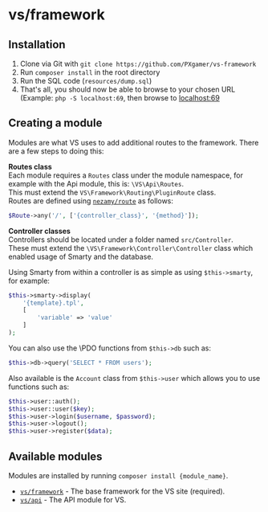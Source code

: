 # vs/framework

## Installation
1. Clone via Git with `git clone https://github.com/PXgamer/vs-framework`
2. Run `composer install` in the root directory
3. Run the SQL code (`resources/dump.sql`)
4. That's all, you should now be able to browse to your chosen URL (Example: `php -S localhost:69`, then browse to [localhost:69](https://localhost:69)

## Creating a module

Modules are what VS uses to add additional routes to the framework. There are a few steps to doing this:

**Routes class**  
Each module requires a `Routes` class under the module namespace, for example with the Api module, this is: `\VS\Api\Routes`.  
This must extend the `VS\Framework\Routing\PluginRoute` class.  
Routes are defined using [`nezamy/route`][nezamy/route] as follows:  

```php
$Route->any('/', ['{controller_class}', '{method}']);
```

**Controller classes**  
Controllers should be located under a folder named `src/Controller`.  
These must extend the `\VS\Framework\Controller\Controller` class which enabled usage of Smarty and the database.

Using Smarty from within a controller is as simple as using `$this->smarty`, for example:
```php
$this->smarty->display(
    '{template}.tpl',
    [
        'variable' => 'value'
    ]
);
```

You can also use the \PDO functions from `$this->db` such as:
```php
$this->db->query('SELECT * FROM users');
```

Also available is the `Account` class from `$this->user` which allows you to use functions such as:
```php
$this->user::auth();
$this->user::user($key);
$this->user->login($username, $password);
$this->user->logout();
$this->user->register($data);
```

## Available modules

Modules are installed by running `composer install {module_name}`.

- [`vs/framework`][module/framework] - The base framework for the VS site (required).
- [`vs/api`][module/api] - The API module for VS.

[module/framework]: https://github.com/PXgamer/vs-framework
[module/api]: https://github.com/PXgamer/vs-api
[nezamy/route]: https://packagist.org/packages/nezamy/route
